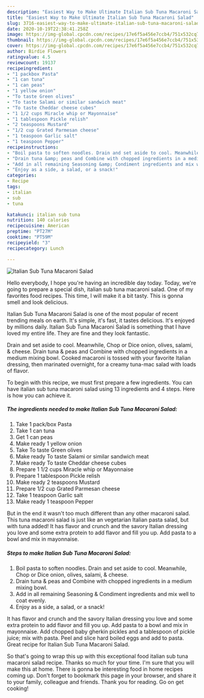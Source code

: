 ```yaml
---
description: "Easiest Way to Make Ultimate Italian Sub Tuna Macaroni Salad"
title: "Easiest Way to Make Ultimate Italian Sub Tuna Macaroni Salad"
slug: 3716-easiest-way-to-make-ultimate-italian-sub-tuna-macaroni-salad
date: 2020-10-19T22:38:41.258Z
image: https://img-global.cpcdn.com/recipes/17e6f5a456e7ccb4/751x532cq70/italian-sub-tuna-macaroni-salad-recipe-main-photo.jpg
thumbnail: https://img-global.cpcdn.com/recipes/17e6f5a456e7ccb4/751x532cq70/italian-sub-tuna-macaroni-salad-recipe-main-photo.jpg
cover: https://img-global.cpcdn.com/recipes/17e6f5a456e7ccb4/751x532cq70/italian-sub-tuna-macaroni-salad-recipe-main-photo.jpg
author: Birdie Flowers
ratingvalue: 4.5
reviewcount: 19137
recipeingredient:
- "1 packbox Pasta"
- "1 can tuna"
- "1 can peas"
- "1 yellow onion"
- "To taste Green olives"
- "To taste Salami or similar sandwich meat"
- "To taste Cheddar cheese cubes"
- "1 1/2 cups Miracle whip or Mayonnaise"
- "1 tablespoon Pickle relish"
- "2 teaspoons Mustard"
- "1/2 cup Grated Parmesan cheese"
- "1 teaspoon Garlic salt"
- "1 teaspoon Pepper"
recipeinstructions:
- "Boil pasta to soften noodles. Drain and set aside to cool. Meanwhile, Chop or Dice onion, olives, salami, &amp; cheese."
- "Drain tuna &amp; peas and Combine with chopped ingredients in a medium mixing bowl."
- "Add in all remaining Seasoning &amp; Condiment ingredients and mix well to coat evenly."
- "Enjoy as a side, a salad, or a snack!"
categories:
- Recipe
tags:
- italian
- sub
- tuna

katakunci: italian sub tuna 
nutrition: 140 calories
recipecuisine: American
preptime: "PT27M"
cooktime: "PT59M"
recipeyield: "3"
recipecategory: Lunch

---
```



![Italian Sub Tuna Macaroni Salad](https://img-global.cpcdn.com/recipes/17e6f5a456e7ccb4/751x532cq70/italian-sub-tuna-macaroni-salad-recipe-main-photo.jpg)

Hello everybody, I hope you're having an incredible day today. Today, we're going to prepare a special dish, italian sub tuna macaroni salad. One of my favorites food recipes. This time, I will make it a bit tasty. This is gonna smell and look delicious.

Italian Sub Tuna Macaroni Salad is one of the most popular of recent trending meals on earth. It's simple, it's fast, it tastes delicious. It's enjoyed by millions daily. Italian Sub Tuna Macaroni Salad is something that I have loved my entire life. They are fine and they look fantastic.

Drain and set aside to cool. Meanwhile, Chop or Dice onion, olives, salami, &amp; cheese. Drain tuna &amp; peas and Combine with chopped ingredients in a medium mixing bowl. Cooked macaroni is tossed with your favorite Italian dressing, then marinated overnight, for a creamy tuna-mac salad with loads of flavor.


To begin with this recipe, we must first prepare a few ingredients. You can have italian sub tuna macaroni salad using 13 ingredients and 4 steps. Here is how you can achieve it.

<!--inarticleads1-->

##### The ingredients needed to make Italian Sub Tuna Macaroni Salad:

1. Take 1 pack/box Pasta
1. Take 1 can tuna
1. Get 1 can peas
1. Make ready 1 yellow onion
1. Take To taste Green olives
1. Make ready To taste Salami or similar sandwich meat
1. Make ready To taste Cheddar cheese cubes
1. Prepare 1 1/2 cups Miracle whip or Mayonnaise
1. Prepare 1 tablespoon Pickle relish
1. Make ready 2 teaspoons Mustard
1. Prepare 1/2 cup Grated Parmesan cheese
1. Take 1 teaspoon Garlic salt
1. Make ready 1 teaspoon Pepper


But in the end it wasn&#39;t too much different than any other macaroni salad. This tuna macaroni salad is just like an vegetarian Italian pasta salad, but with tuna added! It has flavor and crunch and the savory Italian dressing you love and some extra protein to add flavor and fill you up. Add pasta to a bowl and mix in mayonnaise. 

<!--inarticleads2-->

##### Steps to make Italian Sub Tuna Macaroni Salad:

1. Boil pasta to soften noodles. Drain and set aside to cool. Meanwhile, Chop or Dice onion, olives, salami, &amp; cheese.
1. Drain tuna &amp; peas and Combine with chopped ingredients in a medium mixing bowl.
1. Add in all remaining Seasoning &amp; Condiment ingredients and mix well to coat evenly.
1. Enjoy as a side, a salad, or a snack!


It has flavor and crunch and the savory Italian dressing you love and some extra protein to add flavor and fill you up. Add pasta to a bowl and mix in mayonnaise. Add chopped baby gherkin pickles and a tablespoon of pickle juice; mix with pasta. Peel and slice hard boiled eggs and add to pasta. Great recipe for Italian Sub Tuna Macaroni Salad. 

So that's going to wrap this up with this exceptional food italian sub tuna macaroni salad recipe. Thanks so much for your time. I'm sure that you will make this at home. There is gonna be interesting food in home recipes coming up. Don't forget to bookmark this page in your browser, and share it to your family, colleague and friends. Thank you for reading. Go on get cooking!

